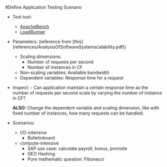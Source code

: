 #Define Application Testing Scenario 

- Test tool: 
	- [ApacheBench](http://httpd.apache.org/docs/2.4/programs/ab.html) 
	- [LoadRunner](http://www8.hp.com/us/en/software-solutions/loadrunner-load-testing/)			

- Parameters: (reference from [this] (references/AnalysisOfSoftwareSystemscalability.pdf))
	- Scaling dimensions: 
		- Number of requests per second
		- Number of instances in CF
	- Non-scaling variables: Available bandwidth
	- Dependent variables: Response time for a request

- Inspect:
		- Can application maintain a certain response time as the number of requests per second scale by varying the number of instance in CF?

	**ALSO:** Change the dependent variable and scaling dimension, like with fixed number of instances, how many requests can be handled.

- Scenarios:
	- I/O-intensive  
		- Bulletinboard 
	- compute-intensive
		- SAP use case: calculate payroll, bonus, promote
		- GEO Hashing
		- Pure mathematic question: Fibonacci

